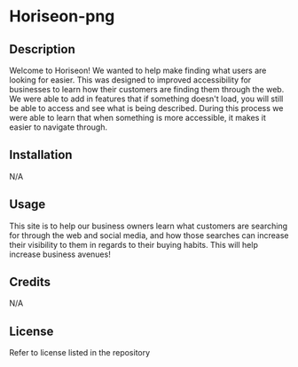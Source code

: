 # Horiseon-png

## Description
Welcome to Horiseon! We wanted to help make finding what users are looking for easier. This was designed to improved accessibility for businesses to learn how their customers are finding them through the web. We were able to add in features that if something doesn't load, you will still be able to access and see what is being described. During this process we were able to learn that when something is more accessible, it makes it easier to navigate through. 

## Installation
N/A

## Usage
This site is to help our business owners learn what customers are searching for through the web and social media, and how those searches can increase their visibility to them in regards to their buying habits. This will help increase business avenues!

## Credits
N/A

## License
Refer to license listed in the repository